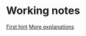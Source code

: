 # Working notes
[First hint](https://github.com/danielperna84/pyhomematic/issues/28#issuecomment-358475607)
[More explanations](https://github.com/danielperna84/pyhomematic/issues/28#issuecomment-356452034)
